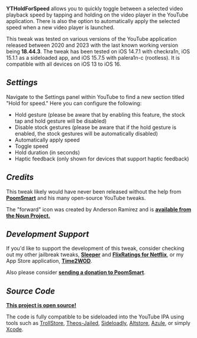 **YTHoldForSpeed** allows you to quickly toggle between a selected video playback speed by tapping and holding on the video player in the YouTube application. There is also the option to automatically apply the selected speed when a new video player is launched.

This tweak was tested on various versions of the YouTube application released between 2020 and 2023 with the last known working version being **18.44.3**. The tweak has been tested on iOS 14.7.1 with checkra1n, iOS 15.1.1 as a sideloaded app, and iOS 15.7.5 with palera1n-c (rootless). It is compatible with all devices on iOS 13 to iOS 16.

## *Settings*

Navigate to the Settings panel within YouTube to find a new section titled "Hold for speed." Here you can configure the following:

*   Hold gesture (please be aware that by enabling this feature, the stock tap and hold gesture will be disabled)
*   Disable stock gestures (please be aware that if the hold gesture is enabled, the stock gestures will be automatically disabled)
*   Automatically apply speed
*   Toggle speed
*   Hold duration (in seconds)
*   Haptic feedback (only shown for devices that support haptic feedback)

## *Credits*

This tweak likely would have never been released without the help from **[PoomSmart](https://github.com/PoomSmart)** and his many open-source YouTube tweaks.

The "forward" icon was created by Anderson Ramirez and is **[available from the Noun Project.](https://thenounproject.com/icon/forward-2118836/)**

## *Development Support*

If you'd like to support the development of this tweak, consider checking out my other jailbreak tweaks, **[Sleeper](https://havoc.app/package/sleeper)** and **[FlixRatings for Netflix](https://havoc.app/package/flixratings/)**, or my App Store application, **[Time2WOD](https://apps.apple.com/us/app/xfitimer/id1415371327?ls=1)**.

Also please consider **[sending a donation to PoomSmart](https://poomsmart.github.io/)**.

## *Source Code*

**[This project is open source!](https://github.com/joshuaseltzer/YTHoldForSpeed)**

The code is fully compatible to be sideloaded into the YouTube IPA using tools such as [TrollStore](https://github.com/opa334/TrollStore), [Theos-Jailed](https://github.com/kabiroberai/theos-jailed), [Sideloadly](https://sideloadly.io/), [Altstore](https://altstore.io/), [Azule](https://github.com/Al4ise/Azule), or simply [Xcode](https://developer.apple.com/xcode/).